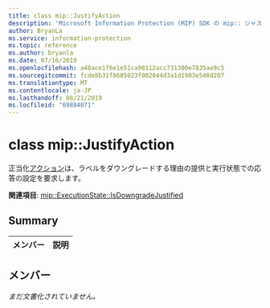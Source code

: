 ```yaml
---
title: class mip::JustifyAction
description: 'Microsoft Information Protection (MIP) SDK の mip:: ジャスト ifyaction クラスについて説明します。'
author: BryanLa
ms.service: information-protection
ms.topic: reference
ms.author: bryanla
ms.date: 07/16/2019
ms.openlocfilehash: a48ace1f6e1e51ca98112acc731300e7835ae9c5
ms.sourcegitcommit: fcde8b31f8685023f002044d3a1d1903e548d207
ms.translationtype: MT
ms.contentlocale: ja-JP
ms.lasthandoff: 08/21/2019
ms.locfileid: "69884071"
---
```

# <a name="class-mipjustifyaction"></a>class mip::JustifyAction 
正当化[アクション](class_mip_action.md)は、ラベルをダウングレードする理由の提供と実行状態での応答の設定を要求します。
  
**関連項目**: [mip::ExecutionState::IsDowngradeJustified](class_mip_executionstate.md#isdowngradejustified-function)
  
## <a name="summary"></a>Summary
 メンバー                        | 説明                                
--------------------------------|---------------------------------------------
  
## <a name="members"></a>メンバー
_まだ文書化されていません。_
